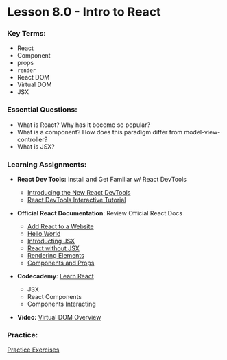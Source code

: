 # Lesson 8.0 - Intro to React

### Key Terms:

+ React
+ Component
+ props
+ `render`
+ React DOM
+ Virtual DOM
+ JSX

### Essential Questions:

+ What is React? Why has it become so popular?
+ What is a component? How does this paradigm differ from model-view-controller?
+ What is JSX?

### Learning Assignments:

+ **React Dev Tools:** Install and Get Familiar w/ React DevTools
  + [Introducing the New React DevTools](https://reactjs.org/blog/2019/08/15/new-react-devtools.html)
  + [React DevTools Interactive Tutorial](https://react-devtools-tutorial.now.sh/)

+ **Official React Documentation**: Review Official React Docs
  + [Add React to a Website](https://reactjs.org/docs/add-react-to-a-website.html)
  + [Hello World](https://reactjs.org/docs/hello-world.html)
  + [Introducting JSX](https://reactjs.org/docs/introducing-jsx.html)
  + [React without JSX](https://reactjs.org/docs/react-without-jsx.html)
  + [Rendering Elements](https://reactjs.org/docs/rendering-elements.html)
  + [Components and Props](https://reactjs.org/docs/components-and-props.html)

+ **Codecademy**: [Learn React](https://www.codecademy.com/learn/react-101)
  + JSX
  + React Components
  + Components Interacting 
  
+ **Video:** [Virtual DOM Overview](https://www.youtube.com/watch?v=d7pyEDqBDeE)

### Practice:

[Practice Exercises](./practice/exercises.md)
